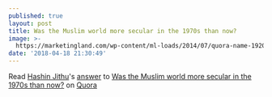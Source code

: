 ```yaml
---
published: true
layout: post
title: Was the Muslim world more secular in the 1970s than now?
image: >-
  https://marketingland.com/wp-content/ml-loads/2014/07/quora-name-1920-800x450.jpg
date: '2018-04-18 21:30:49'
---
```

<span class='quora-content-embed' data-name='Was-the-Muslim-world-more-secular-in-the-1970s-than-now/answer/Hashin-Jithu'>Read <a class='quora-content-link' data-width='560' data-height='260' href='https://www.quora.com/Was-the-Muslim-world-more-secular-in-the-1970s-than-now/answer/Hashin-Jithu' data-type='answer' data-id='80031437' data-key='fc6d6fe6a8fa8e218c6e098544962642' load-full-answer='False' data-embed='2r8xvvK'><a href='https://www.quora.com/Hashin-Jithu'>Hashin Jithu</a>&#039;s <a href='/Was-the-Muslim-world-more-secular-in-the-1970s-than-now#ans80031437'>answer</a> to <a href='/Was-the-Muslim-world-more-secular-in-the-1970s-than-now' ref='canonical'><span class="rendered_qtext">Was the Muslim world more secular in the 1970s than now?</span></a></a> on <a href='https://www.quora.com'>Quora</a><script type="text/javascript" src="https://www.quora.com/widgets/content"></script></span>